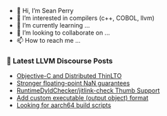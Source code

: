 - 👋 Hi, I’m Sean Perry
- 👀 I’m interested in compilers (c++, COBOL, llvm)
- 🌱 I’m currently learning ...
- 💞️ I’m looking to collaborate on ...
- 📫 How to reach me ...

<!---
s66perry/s66perry is a ✨ special ✨ repository because its `README.md` (this file) appears on your GitHub profile.
You can click the Preview link to take a look at your changes.
--->
### 📕 Latest LLVM Discourse Posts

<!-- DISCOURSE-LLVM:START -->
- [Objective-C and Distributed ThinLTO](https://discourse.llvm.org/t/objective-c-and-distributed-thinlto/72482#post_7)
- [Stronger floating-point NaN guarantees](https://discourse.llvm.org/t/stronger-floating-point-nan-guarantees/72165?page=3#post_60)
- [RuntimeDyldChecker/jitlink-check Thumb Support](https://discourse.llvm.org/t/runtimedyldchecker-jitlink-check-thumb-support/72581#post_3)
- [Add custom executable &lpar;output object&rpar; format](https://discourse.llvm.org/t/add-custom-executable-output-object-format/68552#post_10)
- [Looking for aarch64 build scripts](https://discourse.llvm.org/t/looking-for-aarch64-build-scripts/72568#post_7)
<!-- DISCOURSE-LLVM:END -->
